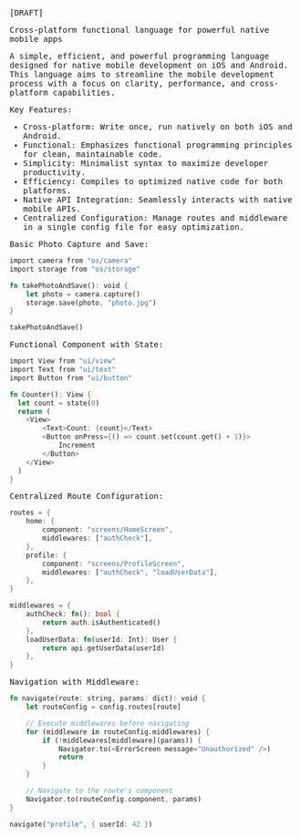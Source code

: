 <samp>

[DRAFT]

Cross-platform functional language for powerful native mobile apps

A simple, efficient, and powerful programming language designed for native mobile development on iOS and Android. This language aims to streamline the mobile development process with a focus on clarity, performance, and cross-platform capabilities.

Key Features:

- Cross-platform: Write once, run natively on both iOS and Android.
- Functional: Emphasizes functional programming principles for clean, maintainable code.
- Simplicity: Minimalist syntax to maximize developer productivity.
- Efficiency: Compiles to optimized native code for both platforms.
- Native API Integration: Seamlessly interacts with native mobile APIs.
- Centralized Configuration: Manage routes and middleware in a single config file for easy optimization.

Basic Photo Capture and Save:

```rs
import camera from "os/camera"
import storage from "os/storage"

fn takePhotoAndSave(): void {
    let photo = camera.capture()
    storage.save(photo, "photo.jpg")
}

takePhotoAndSave()
```

Functional Component with State:

```rs
import View from "ui/view"
import Text from "ui/text"
import Button from "ui/button"

fn Counter(): View {
  let count = state(0)
  return (
    <View>
        <Text>Count: {count}</Text>
        <Button onPress={() => count.set(count.get() + 1)}>
            Increment
        </Button>
    </View>
  )
}

```

Centralized Route Configuration:

```rs
routes = {
    home: {
        component: "screens/HomeScreen",
        middlewares: ["authCheck"],
    },
    profile: {
        component: "screens/ProfileScreen",
        middlewares: ["authCheck", "loadUserData"],
    },
}

middlewares = {
    authCheck: fn(): bool {
        return auth.isAuthenticated()
    },
    loadUserData: fn(userId: Int): User {
        return api.getUserData(userId)
    },
}
```

Navigation with Middleware:

```rs
fn navigate(route: string, params: dict): void {
    let routeConfig = config.routes[route]

    // Execute middlewares before navigating
    for (middleware in routeConfig.middlewares) {
        if (!middlewares[middleware](params)) {
            Navigator.to(<ErrorScreen message="Unauthorized" />)
            return
        }
    }

    // Navigate to the route's component
    Navigator.to(routeConfig.component, params)
}

navigate("profile", { userId: 42 })

```
